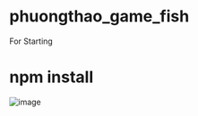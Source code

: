 # phuongthao_game_fish
For Starting 

# npm install

![image](https://github.com/user-attachments/assets/815bbc4e-483c-4451-9e60-cb96aaf36a71)

